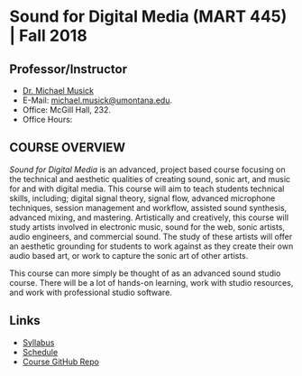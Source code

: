 # Sound for Digital Media (MART 445)  |  Fall 2018


## Professor/Instructor

- [Dr. Michael Musick](https://michaelmusick.com)
- E-Mail: [michael.musick@umontana.edu](mailto:michael.musick@umontana.edu).
- Office: McGill Hall, 232.
- Office Hours:


## COURSE OVERVIEW

_Sound for Digital Media_ is an advanced, project based course focusing on the technical and aesthetic qualities of creating sound, sonic art, and music for and with digital media. This course will aim to teach students technical skills, including; digital signal theory, signal flow, advanced microphone techniques, session management and workflow, assisted sound synthesis, advanced mixing, and mastering. Artistically and creatively, this course will study artists involved in electronic music, sound for the web, sonic artists, audio engineers, and commercial sound. The study of these artists will offer an aesthetic grounding for students to work against as they create their own audio based art, or work to capture the sonic art of other artists.

This course can more simply be thought of as an advanced sound studio course. There will be a lot of hands-on learning, work with studio resources, and work with professional studio software.


## Links

- [Syllabus](https://github.com/Montana-Media-Arts/445-sound-for-digital-media/tree/master/Syllabus.md)
- [Schedule](https://github.com/Montana-Media-Arts/445-sound-for-digital-media/tree/master/schedule.md)
- [Course GitHub Repo](https://github.com/Montana-Media-Arts/445-sound-for-digital-media)

<!--
# Weekly Breakdown

## Week 1

**Monday**

- Course Overview
- Syllabus
- Discussion of Technologies, Tools, and Supplies
    - Ableton Live
    - Headphones
- Critique Days (Mandatory)
    - Project 1 - Critique in Class; Wednesday, October 24th
    - Project 2 - Critique in Class; Monday, December 3rd
- Extra Meetings (Mandatory)
    - Concert Showing (Project 2) - Monday, December 3rd. From 7pm-9pm
    - Final Meeting (Thursday, December 13th; 8:00am-10:00am)
- Class discussion;
    1. What is Sonic Art?
    2. What is Electronic Music and Computer Music?
    3. What is a microphone and how does it differ from a speaker?
    4. What is synthesis?
    5. What is signal processing?
    6. How does the analog to digital conversion process work?


-->
